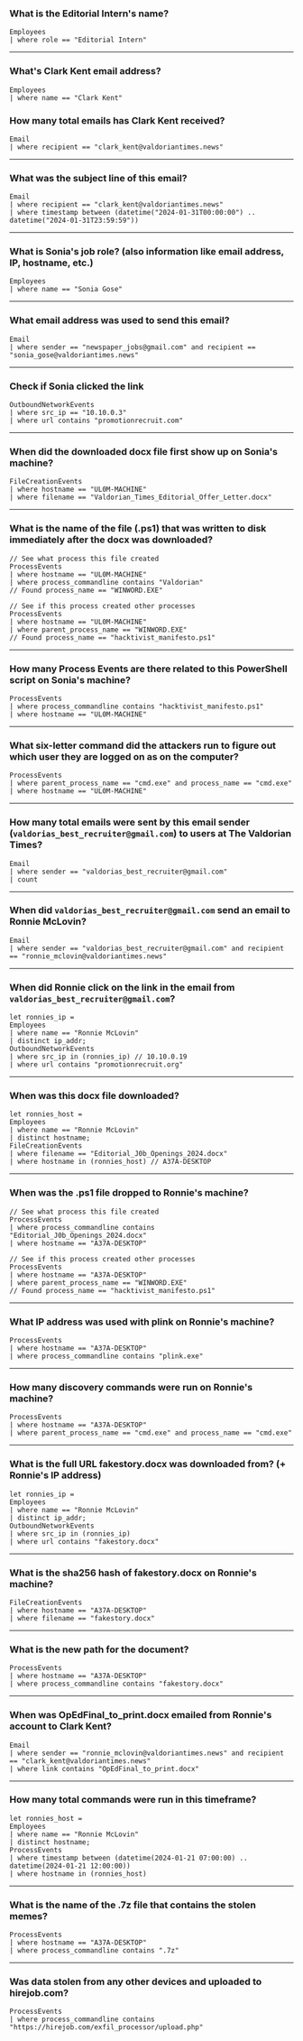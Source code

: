 ### What is the Editorial Intern's name?
```
Employees
| where role == "Editorial Intern"
```
---
### What's Clark Kent email address?
```
Employees
| where name == "Clark Kent"
```
### How many total emails has Clark Kent received?
```
Email
| where recipient == "clark_kent@valdoriantimes.news"
```
---
### What was the subject line of this email?
```
Email
| where recipient == "clark_kent@valdoriantimes.news"
| where timestamp between (datetime("2024-01-31T00:00:00") .. datetime("2024-01-31T23:59:59"))
```
---
### What is Sonia's job role? (also information like email address, IP, hostname, etc.)
```
Employees
| where name == "Sonia Gose"
```
---
### What email address was used to send this email?
```
Email
| where sender == "newspaper_jobs@gmail.com" and recipient == "sonia_gose@valdoriantimes.news"
```
---
### Check if Sonia clicked the link
```
OutboundNetworkEvents
| where src_ip == "10.10.0.3"
| where url contains "promotionrecruit.com"
```
---
### When did the downloaded docx file first show up on Sonia's machine?
```
FileCreationEvents
| where hostname == "UL0M-MACHINE"
| where filename == "Valdorian_Times_Editorial_Offer_Letter.docx"
```
---
### What is the name of the file (.ps1) that was written to disk immediately after the docx was downloaded?
```
// See what process this file created
ProcessEvents
| where hostname == "UL0M-MACHINE"
| where process_commandline contains "Valdorian"
// Found process_name == "WINWORD.EXE"

// See if this process created other processes
ProcessEvents
| where hostname == "UL0M-MACHINE"
| where parent_process_name == "WINWORD.EXE"
// Found process_name == "hacktivist_manifesto.ps1"
```
---
### How many Process Events are there related to this PowerShell script on Sonia's machine?
```
ProcessEvents
| where process_commandline contains "hacktivist_manifesto.ps1"
| where hostname == "UL0M-MACHINE"
```
---
### What six-letter command did the attackers run to figure out which user they are logged on as on the computer?
```
ProcessEvents
| where parent_process_name == "cmd.exe" and process_name == "cmd.exe"
| where hostname == "UL0M-MACHINE"
```
---
### How many total emails were sent by this email sender (`valdorias_best_recruiter@gmail.com`) to users at The Valdorian Times?
```
Email
| where sender == "valdorias_best_recruiter@gmail.com"
| count 
```
---
### When did `valdorias_best_recruiter@gmail.com` send an email to Ronnie McLovin?
```
Email
| where sender == "valdorias_best_recruiter@gmail.com" and recipient == "ronnie_mclovin@valdoriantimes.news"
```
---
### When did Ronnie click on the link in the email from `valdorias_best_recruiter@gmail.com`?
```
let ronnies_ip =
Employees
| where name == "Ronnie McLovin"
| distinct ip_addr;
OutboundNetworkEvents
| where src_ip in (ronnies_ip) // 10.10.0.19
| where url contains "promotionrecruit.org"
```
---
### When was this docx file downloaded?
```
let ronnies_host =
Employees
| where name == "Ronnie McLovin"
| distinct hostname;
FileCreationEvents
| where filename == "Editorial_J0b_Openings_2024.docx"
| where hostname in (ronnies_host) // A37A-DESKTOP
```
---
### When was the .ps1 file dropped to Ronnie's machine?
```
// See what process this file created
ProcessEvents
| where process_commandline contains "Editorial_J0b_Openings_2024.docx"
| where hostname == "A37A-DESKTOP"

// See if this process created other processes
ProcessEvents
| where hostname == "A37A-DESKTOP"
| where parent_process_name == "WINWORD.EXE"
// Found process_name == "hacktivist_manifesto.ps1"
```
---
### What IP address was used with plink on Ronnie's machine?
```
ProcessEvents
| where hostname == "A37A-DESKTOP"
| where process_commandline contains "plink.exe"
```
---
### How many discovery commands were run on Ronnie's machine?
```
ProcessEvents
| where hostname == "A37A-DESKTOP"
| where parent_process_name == "cmd.exe" and process_name == "cmd.exe"
```
---
### What is the full URL fakestory.docx was downloaded from? (+ Ronnie's IP address)
```
let ronnies_ip =
Employees
| where name == "Ronnie McLovin"
| distinct ip_addr;
OutboundNetworkEvents
| where src_ip in (ronnies_ip)
| where url contains "fakestory.docx"
```
---
### What is the sha256 hash of fakestory.docx on Ronnie's machine?
```
FileCreationEvents
| where hostname == "A37A-DESKTOP"
| where filename == "fakestory.docx"
```
---
### What is the new path for the document?
```
ProcessEvents
| where hostname == "A37A-DESKTOP"
| where process_commandline contains "fakestory.docx"
```

---
### When was OpEdFinal_to_print.docx emailed from Ronnie's account to Clark Kent?
```
Email
| where sender == "ronnie_mclovin@valdoriantimes.news" and recipient == "clark_kent@valdoriantimes.news"
| where link contains "OpEdFinal_to_print.docx"
```

---
### How many total commands were run in this timeframe?
```
let ronnies_host =
Employees
| where name == "Ronnie McLovin"
| distinct hostname;
ProcessEvents
| where timestamp between (datetime(2024-01-21 07:00:00) .. datetime(2024-01-21 12:00:00))
| where hostname in (ronnies_host)
```

---
### What is the name of the .7z file that contains the stolen memes?
```
ProcessEvents
| where hostname == "A37A-DESKTOP"
| where process_commandline contains ".7z"
```
---
### Was data stolen from any other devices and uploaded to hirejob.com?
```
ProcessEvents
| where process_commandline contains "https://hirejob.com/exfil_processor/upload.php"
```
